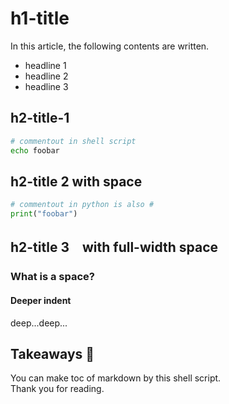 # h1-title

In this article, the following contents are written.

- headline 1
- headline 2
- headline 3

## h2-title-1

```sh
# commentout in shell script
echo foobar
```

## h2-title 2 with space

```python
# commentout in python is also #
print("foobar")
```

## h2-title 3　with full-width space

### What is a space?

#### Deeper indent

deep...deep...

## Takeaways 🤗

You can make toc of markdown by this shell script.  
Thank you for reading.
